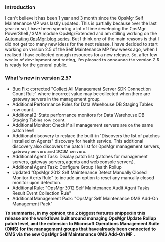 ### Introduction

I can't believe it has been 1 year and 3 month since the OpsMgr Self Maintenance MP was lastly updated. This is partially because over the last year or so, I have been spending a lot of time developing the OpsMgr PowerShell / SMA module OpsMgrExtended and am stilling working on the [Automating OpsMgr blog series](http://blog.tyang.org/tag/automating-opsmgr/).  But I think one of the main reasons is that I did not get too many new ideas for the next release. I have decided to start working on version 2.5 of the Self Maintenance MP few weeks ago, when I realised I have collected enough resources for a new release. So, after few weeks of development and testing, I'm pleased to announce the version 2.5 is ready for the general public.

### What's new in version 2.5?

-   Bug Fix: corrected "Collect All Management Server SDK Connection Count Rule" where incorrect value may be collected when there are gateway servers in the management group.
-   Additional Performance Rules for Data Warehouse DB Staging Tables row count.
-   Additional 2-State performance monitors for Data Warehouse DB Staging Tables row count.
-   Additional Monitor: Check if all management servers are on the same patch level
-   Additional discovery to replace the built-in "Discovers the list of patches installed on Agents" discovery for health service. This additional discovery also discovers the patch list for OpsMgr management servers, gateway servers and SCSM servers.
-   Additional Agent Task: Display patch list (patches for management servers, gateway servers, agents and web console servers).
-   Additional Agent Task: Configure Group Health Rollup
-   Updated "OpsMgr 2012 Self Maintenance Detect Manually Closed Monitor Alerts Rule" to include an option to reset any manually closed monitor upon detection.
-   Additional Rule: "OpsMgr 2012 Self Maintenance Audit Agent Tasks Result Event Collection Rule"
-   Additional Management Pack: "OpsMgr Self Maintenance OMS Add-On Management Pack"

**To summarise, in my opinion, the 2 biggest features shipped in this release are the workflows built around managing OpsMgr Update Rollup patch level, and the extension to Microsoft Operations Management Suite (OMS) for the management groups that have already been connected to OMS via the new OpsMgr Self Maintenance OMS Add-On MP .**
